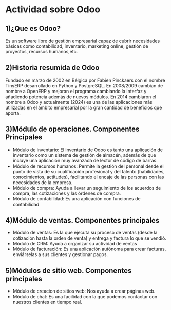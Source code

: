 <div align = “justify">

# Actividad sobre Odoo 

## 1)¿Que es Odoo?
Es un software libre de gestión empresarial capaz de cubrir necesidades básicas como contabilidad, inventario, marketing online, gestión de proyectos, recursos humanos,etc.
## 2)Historia resumida de Odoo
Fundado en marzo de 2002 en Bélgica por Fabien Pinckaers con el nombre TinyERP desarrollado en Python y PostgreSQL.
 En 2008/2009 cambian de nombre a OpenERP y mejoran el programa cambiando la interfaz y añadiendo potencia además de nuevos módulos. 
En 2014 cambiaron el nombre a Odoo y actualmente (2024) es una de las aplicaciones más utilizadas en el ámbito empresarial por la gran cantidad de beneficios que aporta.
## 3)Módulo de operaciones. Componentes Principales
- Módulo de inventario: El inventario de Odoo es tanto una aplicación de inventario como un sistema de gestión de almacén, además de que incluye una aplicación muy avanzada de lector de código de barras.
- Módulo de recursos humanos: Permite la gestión del personal desde el punto de vista de su cualificación profesional y del talento (habilidades, conocimientos, actitudes), facilitando el encaje de las personas con las necesidades de la empresa.
- Módulo de compra: Ayuda a llevar un seguimiento de los acuerdos de compra, las cotizaciones y las órdenes de compra.
- Módulo de contabilidad: Es una aplicación con funciones de contabilidad
## 4)Módulo de ventas. Componentes principales
- Módulo de ventas: Es la que ejecuta su proceso de ventas (desde la cotización hasta la orden de venta) y entrega y factura lo que se vendió.
- Módulo de CRM: Ayuda a organizar su actividad de ventas
- Módulo de facturación: Es una aplicación autónoma para crear facturas, enviárselas a sus clientes y gestionar pagos.
## 5)Módulos de sitio web. Componentes principales
- Módulo de creacion de sitios web: Nos ayuda a crear páginas web.
- Módulo de chat: Es una facilidad con la que podemos contactar con nuestros clientes en tiempo real.
